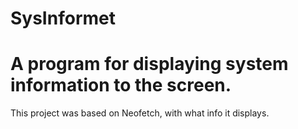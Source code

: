 # SysInformet
# A program for displaying system information to the screen.
This project was based on Neofetch, with what info it displays.